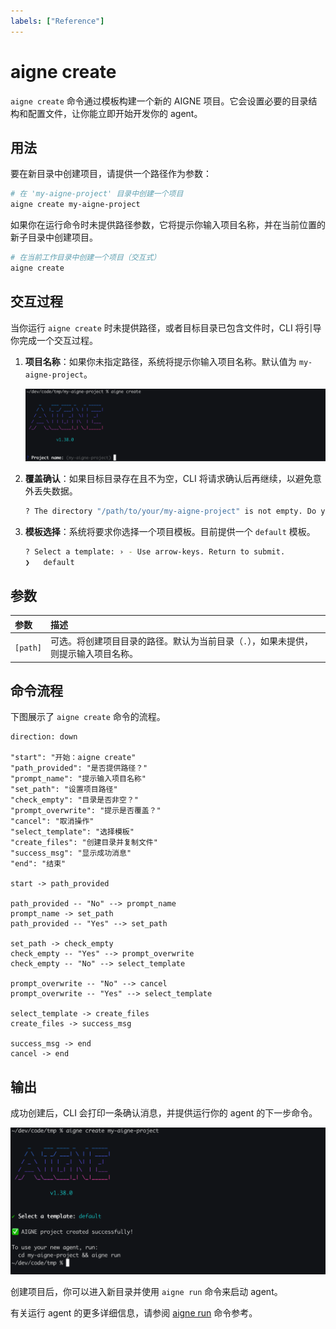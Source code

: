 ```yaml
---
labels: ["Reference"]
---
```


# aigne create

`aigne create` 命令通过模板构建一个新的 AIGNE 项目。它会设置必要的目录结构和配置文件，让你能立即开始开发你的 agent。

## 用法

要在新目录中创建项目，请提供一个路径作为参数：

```bash
# 在 'my-aigne-project' 目录中创建一个项目
aigne create my-aigne-project
```

如果你在运行命令时未提供路径参数，它将提示你输入项目名称，并在当前位置的新子目录中创建项目。

```bash
# 在当前工作目录中创建一个项目（交互式）
aigne create
```

## 交互过程

当你运行 `aigne create` 时未提供路径，或者目标目录已包含文件时，CLI 将引导你完成一个交互过程。

1.  **项目名称**：如果你未指定路径，系统将提示你输入项目名称。默认值为 `my-aigne-project`。

    ![AIGNE CLI 在创建过程中提示输入项目名称。](../assets/create/create-project-interactive-project-name-prompt.png)

2.  **覆盖确认**：如果目标目录存在且不为空，CLI 将请求确认后再继续，以避免意外丢失数据。

    ```bash
    ? The directory "/path/to/your/my-aigne-project" is not empty. Do you want to remove its contents? › (y/N)
    ```

3.  **模板选择**：系统将要求你选择一个项目模板。目前提供一个 `default` 模板。

    ```bash
    ? Select a template: › - Use arrow-keys. Return to submit.
    ❯   default
    ```

## 参数

| 参数 | 描述 |
| :------- | :------------------------------------------- |
| `[path]` | 可选。将创建项目目录的路径。默认为当前目录（`.`），如果未提供，则提示输入项目名称。 |

## 命令流程

下图展示了 `aigne create` 命令的流程。

```d2
direction: down

"start": "开始：aigne create"
"path_provided": "是否提供路径？"
"prompt_name": "提示输入项目名称"
"set_path": "设置项目路径"
"check_empty": "目录是否非空？"
"prompt_overwrite": "提示是否覆盖？"
"cancel": "取消操作"
"select_template": "选择模板"
"create_files": "创建目录并复制文件"
"success_msg": "显示成功消息"
"end": "结束"

start -> path_provided

path_provided -- "No" --> prompt_name
prompt_name -> set_path
path_provided -- "Yes" --> set_path

set_path -> check_empty
check_empty -- "Yes" --> prompt_overwrite
check_empty -- "No" --> select_template

prompt_overwrite -- "No" --> cancel
prompt_overwrite -- "Yes" --> select_template

select_template -> create_files
create_files -> success_msg

success_msg -> end
cancel -> end
```

## 输出

成功创建后，CLI 会打印一条确认消息，并提供运行你的 agent 的下一步命令。

![AIGNE CLI 创建项目后的成功消息。](../assets/create/create-project-using-default-template-success-message.png)

创建项目后，你可以进入新目录并使用 `aigne run` 命令来启动 agent。

有关运行 agent 的更多详细信息，请参阅 [aigne run](./command-reference-run.md) 命令参考。